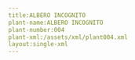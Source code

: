```yaml
---
title:ALBERO INCOGNITO
plant-name:ALBERO INCOGNITO
plant-number:004
plant-xml:/assets/xml/plant004.xml
layout:single-xml
---
```

